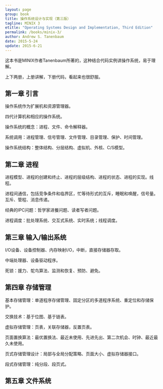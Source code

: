 ```yaml
---
layout: page
group: book
title: 操作系统设计与实现（第三版）
tagline: MINIX 3
etitle: "Operating Systems Design and Implementation, Third Edition"
permalink: /books/minix-3/
author: Andrew S. Tanenbaum
date: 2015-5-24
update: 2015-6-21
---
```


这本书是MINIX作者Tanenbaum所著的，这种结合代码实例讲操作系统，易于理解。

上下两册，上册讲解，下册代码，看起来也很舒服。

## 第一章 引言

操作系统作为扩展机和资源管理器。

四代计算机和相应的操作系统。

操作系统的概念：进程、文件、命令解释器。

系统调用：进程管理、信号管理、文件管理、目录管理、保护、时间管理。

操作系统结构：整体结构、分层结构、虚拟机、外核、C/S模型。

## 第二章 进程

进程模型、进程的创建和终止、进程的层级结构、进程的状态、进程的实现。线程。

进程间通信，包括竞争条件和临界区，忙等待形式的互斥，睡眠和唤醒，信号量。互斥、管程、消息传递。

经典的IPC问题：哲学家进餐问题、读者写者问题。

进程调度：批处理系统、交互式系统、实时系统；线程调度。

## 第三章 输入/输出系统

I/O设备、设备控制器、内存映射I/O，中断，直接存储器存取。

中端处理器、设备驱动程序。

死锁：援力、鸵鸟算法、监测和恢复、预防、避免。

## 第四章 存储管理

基本存储管理：单道程序存储管理、固定分区的多道程序系统、重定位和存储保护。

交换技术：基于位图、基于链表。

虚拟存储管理：页表，关联存储器，反置页表。

页面置换算法：最优置换法、最近未使用、先进先出、第二次机会、时钟、最近最久未使用。

页式存储管理设计：局部与全局分配策略、页面大小、虚拟存储器接口。

段式存储管理：纯分段、段页式。

## 第五章 文件系统

